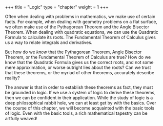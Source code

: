 +++
title = "Logic"
type = "chapter"
weight = 1
+++

Often when dealing with problems in mathematics, we make use of certain facts. 
For example, when dealing with geometry problems on a flat surface, we often 
make use of the Pythagorean Theorem and the Angle Bisector Theorem. When 
dealing with quadratic equations, we can use the Quadratic Formula to 
calculate its roots. The Fundamental Theorem of Calculus gives us a way to 
relate integrals and derivatives.

But how do we *know* that the Pythagorean Theorem, Angle Bisector Theorem, or 
the Fundamental Theorem of Calculus are true? How do we know that the 
Quadratic Formula gives us the correct roots, and not some mere approximation, 
or worse outright lies about the roots? Can we trust that these theorems, or 
the myriad of other theorems, accurately describe reality?

The answer is that in order to establish these theorems as fact, they must be 
grounded in logic. If we use a system of logic to derive these theorems, then 
we can be confident in their application. While the study of logic is a deep 
philosophical rabbit hole, we can at least get by with the basics. Over the 
course of this chapter, we will become acquainted with the basic tools of 
logic. Even with the basic tools, a rich mathematical tapestry can be artfully 
weaved!
